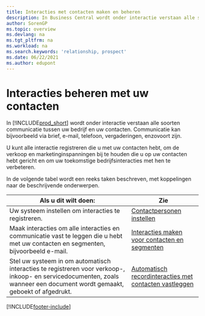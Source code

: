 ```yaml
---
title: Interacties met contacten maken en beheren
description: In Business Central wordt onder interactie verstaan alle soorten communicatie tussen uw bedrijf en uw contacten. Lees meer over de manieren om uw contacten te maken en te beheren.
author: SorenGP
ms.topic: overview
ms.devlang: na
ms.tgt_pltfrm: na
ms.workload: na
ms.search.keywords: 'relationship, prospect'
ms.date: 06/22/2021
ms.author: edupont
---
```

# Interacties beheren met uw contacten
In [!INCLUDE[prod_short](includes/prod_short.md)] wordt onder interactie verstaan alle soorten communicatie tussen uw bedrijf en uw contacten. Communicatie kan bijvoorbeeld via brief, e-mail, telefoon, vergaderingen, enzovoort zijn.

U kunt alle interactie registreren die u met uw contacten hebt, om de verkoop en marketinginspanningen bij te houden die u op uw contacten hebt gericht en om uw toekomstige bedrijfsinteracties met hen te verbeteren.

In de volgende tabel wordt een reeks taken beschreven, met koppelingen naar de beschrijvende onderwerpen.

| Als u dit wilt doen: | Zie |
| --- | --- |
| Uw systeem instellen om interacties te registreren. |[Contactpersonen instellen](marketing-setup-contacts.md) |
|Maak interacties om alle interacties en communicatie vast te leggen die u hebt met uw contacten en segmenten, bijvoorbeeld e-mail.|[Interacties maken voor contacten en segmenten](marketing-how-create-interactions.md)|
|Stel uw systeem in om automatisch interacties te registreren voor verkoop-, inkoop- en servicedocumenten, zoals wanneer een document wordt gemaakt, geboekt of afgedrukt.|[Automatisch recordinteracties met contacten vastleggen](marketing-auto-record-interactions.md)|


[!INCLUDE[footer-include](includes/footer-banner.md)]